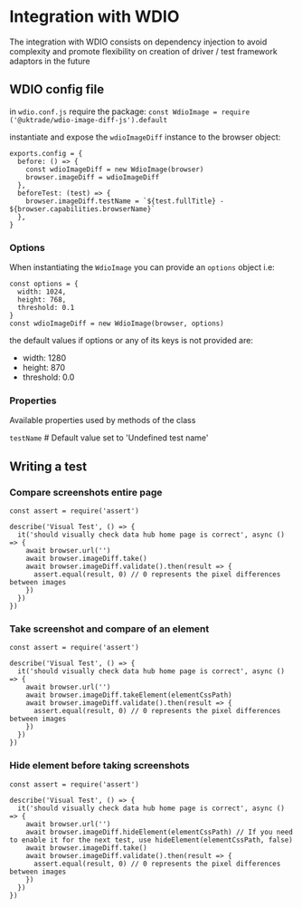 # Integration with WDIO

The integration with WDIO consists on dependency injection to avoid complexity
and promote flexibility on creation of driver / test framework adaptors in the future

## WDIO config file

in `wdio.conf.js` require the package: `const WdioImage = require ('@uktrade/wdio-image-diff-js').default`

instantiate and expose the `wdioImageDiff` instance to the browser object:
  ```
  exports.config = {
    before: () => {
      const wdioImageDiff = new WdioImage(browser)
      browser.imageDiff = wdioImageDiff
    },
    beforeTest: (test) => {
      browser.imageDiff.testName = `${test.fullTitle} - ${browser.capabilities.browserName}`
    },
  }
  ```

### Options

When instantiating the `WdioImage` you can provide an `options` object i.e:

```
const options = {
  width: 1024,
  height: 768,
  threshold: 0.1
}
const wdioImageDiff = new WdioImage(browser, options)
```

the default values if options or any of its keys is not provided are:
  - width: 1280
  - height: 870
  - threshold: 0.0

### Properties

Available properties used by methods of the class

`testName` # Default value set to 'Undefined test name'

## Writing a test


### Compare screenshots entire page
  ```
  const assert = require('assert')

  describe('Visual Test', () => {
    it('should visually check data hub home page is correct', async () => {
      await browser.url('')
      await browser.imageDiff.take()
      await browser.imageDiff.validate().then(result => {
        assert.equal(result, 0) // 0 represents the pixel differences between images
      })
    })
  })
  ```

### Take screenshot and compare of an element
  ```
  const assert = require('assert')

  describe('Visual Test', () => {
    it('should visually check data hub home page is correct', async () => {
      await browser.url('')
      await browser.imageDiff.takeElement(elementCssPath)
      await browser.imageDiff.validate().then(result => {
        assert.equal(result, 0) // 0 represents the pixel differences between images
      })
    })
  })
  ```

### Hide element before taking screenshots 
  ```
  const assert = require('assert')

  describe('Visual Test', () => {
    it('should visually check data hub home page is correct', async () => {
      await browser.url('')
      await browser.imageDiff.hideElement(elementCssPath) // If you need to enable it for the next test, use hideElement(elementCssPath, false)
      await browser.imageDiff.take()
      await browser.imageDiff.validate().then(result => {
        assert.equal(result, 0) // 0 represents the pixel differences between images
      })
    })
  })
  ```
